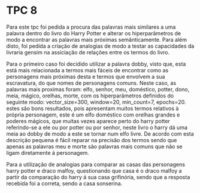 # TPC 8
Para este tpc foi pedida a procura das palavras mais similares a uma palavra dentro do livro do Harry Potter e alterar os hiperparâmetros de modo a encontrar as palavras mais próximas semânticamente. Para além disto, foi pedida a criação de analogias de modo a testar as capacidades da livraria gensim na assiciação de relações entre os termos do livro.

Para o primeiro caso foi decidido utilizar a palavra dobby, visto que, esta está mais relacionada a termos mais fáceis de encontrar como as personagens mais próximas desta e termos que envolvem a sua escravatura, do que nomes de personagens comuns.
Neste caso, as palavras mais proximas foram: elfo, senhor, meu, doméstico, potter, dono, meia, mágico, orelhas, morte, com os hiperparâmetros definidos do seguinte modo: vector_size=300, window=20, min_count=7, epochs=20. estes são bons resultados, pois apresentam muitos termos relativos à própria personagem, este é um elfo doméstico com orelhas grandes e poderes mágicos, que muitas vezes aparece perto do harry potter referindo-se a ele ou por potter ou por senhor, neste livro o harry dá uma meia ao dobby de modo a este se tornar num elfo livre. De acordo com esta descrição pequena é fácil reparar na precisão dos termos sendo que apenas as palavras meu e morte são palavras mais comuns que não se ligam diretamente á personagem. 

Para a utilização de analogias para comparar as casas das personagens harry potter e draco malfoy, questionando que casa é o draco malfoy a partir da comparação do harry á sua casa grifinória, sendo que a resposta recebida foi a correta, sendo a casa sonserina.